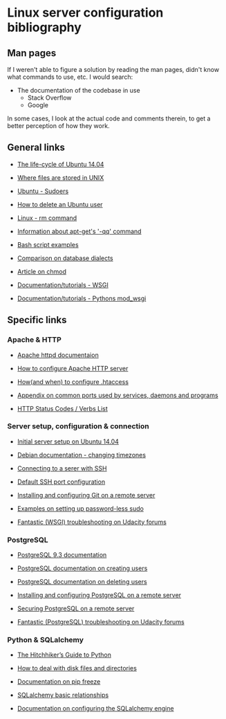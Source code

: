 # Linux server configuration bibliography

## Man pages
If I weren't able to figure a solution by reading the man pages, 
didn't know what commands to use, etc. I would search:
- The documentation of the codebase in use 
  - Stack Overflow
  - Google

In some cases, I look at the actual code and comments therein, to get a better perception of how they work.

## General links
- [The life-cycle of Ubuntu 14.04](https://www.ubuntu.com/info/release-end-of-life)
- [Where files are stored in UNIX](https://unix.stackexchange.com/questions/38978/where-are-apache-file-access-logs-stored)
- [Ubuntu - Sudoers](https://help.ubuntu.com/community/Sudoers)
- [How to delete an Ubuntu user](https://www.cyberciti.biz/faq/linux-remove-user-command/)
- [Linux - rm command](https://alvinalexander.com/unix/edu/examples/rm.shtml)
- [Information about apt-get's '-qq' command](https://serverfault.com/questions/644180/what-does-qq-argument-for-apt-get-mean)
- [Bash script examples](https://www.lifewire.com/bash-for-loop-examples-2200575)
- [Comparison on database dialects](https://www.digitalocean.com/community/tutorials/sqlite-vs-mysql-vs-postgresql-a-comparison-of-relational-database-management-systems)
- [Article on chmod](https://en.wikipedia.org/wiki/Chmod)
- [Documentation/tutorials - WSGI](http://wsgi.tutorial.codepoint.net/)

- [Documentation/tutorials - Pythons mod_wsgi](http://modwsgi.readthedocs.io/en/develop/)

## Specific links

### Apache & HTTP
- [Apache httpd documentaion](http://httpd.apache.org/)
- [How to configure Apache HTTP server](https://httpd.apache.org/docs/configuring.html)
- [How(and when) to configure .htaccess](http://httpd.apache.org/docs/2.4/howto/htaccess.html)
- [Appendix on common ports used by services, daemons and programs](http://web.mit.edu/rhel-doc/4/RH-DOCS/rhel-sg-en-4/ch-ports.html)

- [HTTP Status Codes / Verbs List](https://gist.github.com/IngmarBoddington/5056166)

### Server setup, configuration & connection
- [Initial server setup on Ubuntu 14.04](https://www.digitalocean.com/community/tutorials/initial-server-setup-with-ubuntu-14-04)
- [Debian documentation - changing timezones](https://wiki.debian.org/TimeZoneChanges)
- [Connecting to a serer with SSH](https://www.digitalocean.com/community/tutorials/how-to-connect-to-your-droplet-with-ssh)
- [Default SSH port configuration](http://www.linuxlookup.com/howto/change_default_ssh_port)
- [Installing and configuring Git on a remote server](https://www.digitalocean.com/community/tutorials/how-to-install-git-on-ubuntu-14-04)
- [Examples on setting up password-less sudo](https://serverfault.com/questions/160581/how-to-setup-passwordless-sudo-on-linux)

- [Fantastic (WSGI) troubleshooting on Udacity forums](https://discussions.udacity.com/t/list-of-items-in-the-directory-instead-of-displaying-site/35423)

### PostgreSQL
- [PostgreSQL 9.3 documentation](https://www.postgresql.org/docs/9.3/static/)
- [PostgreSQL documentation on creating users](https://www.postgresql.org/docs/9.3/static/app-createuser.html)
- [PostgreSQL documentation on deleting users](https://www.postgresql.org/docs/9.3/static/app-dropdb.html)
- [Installing and configuring PostgreSQL on a remote server](https://www.digitalocean.com/community/tutorials/how-to-install-and-use-postgresql-on-ubuntu-14-04)
- [Securing PostgreSQL on a remote server](https://www.digitalocean.com/community/tutorials/how-to-secure-postgresql-on-an-ubuntu-vps)

- [Fantastic (PostgreSQL) troubleshooting on Udacity forums](https://discussions.udacity.com/t/using-postgresql-instead-of-sqlite/13575)

### Python & SQLalchemy
- [The Hitchhiker’s Guide to Python](http://python-guide-pt-br.readthedocs.io/en/latest/)
- [How to deal with disk files and directories](https://docs.python.org/2/library/filesys.html)
- [Documentation on pip freeze](https://pip.pypa.io/en/stable/reference/pip_freeze/)
- [SQLalchemy basic relationships](http://docs.sqlalchemy.org/en/latest/orm/basic_relationships.html)

- [Documentation on configuring the SQLalchemy engine](http://docs.sqlalchemy.org/en/latest/core/engines.html)
